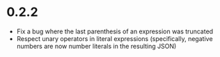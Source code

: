 # 0.2.2

- Fix a bug where the last parenthesis of an expression was truncated
- Respect unary operators in literal expressions (specifically, negative numbers are now number literals in the resulting JSON)

